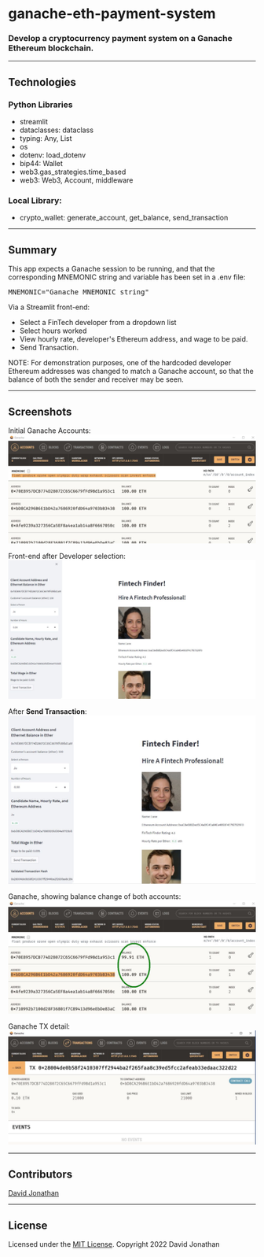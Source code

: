# ganache-eth-payment-system
### Develop a cryptocurrency payment system on a Ganache Ethereum blockchain.

---
## Technologies
### Python Libraries
* streamlit
* dataclasses: dataclass
* typing: Any, List
* os
* dotenv: load_dotenv
* bip44: Wallet
* web3.gas_strategies.time_based
* web3: Web3, Account, middleware

### Local Library:
* crypto_wallet: generate_account, get_balance, send_transaction
---

## Summary
This app expects a Ganache session to be running, and that the corresponding MNEMONIC string and variable has been set in a .env file:
<pre>
MNEMONIC="Ganache MNEMONIC string"
</pre>

Via a Streamlit front-end:
* Select a FinTech developer from a dropdown list
* Select hours worked
* View hourly rate, developer's Ethereum address, and wage to be paid.
* Send Transaction.

NOTE: For demonstration purposes, one of the hardcoded developer Ethereum addresses was changed to match a Ganache account, so that the balance of both the sender and receiver may be seen.

---

## Screenshots

Initial Ganache Accounts:
![Ganache Accounts](screenshots/initial_Ganache.jpg)

Front-end after Developer selection:
![Initial UI](screenshots/initial_UI.jpg)

After **Send Transaction**:
![After TX UI](screenshots/after_TX_UI.jpg)

Ganache, showing balance change of both accounts:
![After TX Ganache](screenshots/after_TX_Ganache.jpg)

Ganache TX detail:
![TX detail](screenshots/TX_detail_Ganache.jpg)

---
## Contributors

[David Jonathan](https://www.linkedin.com/in/david-jonathan-1b9470/)

---
## License

Licensed under the [MIT License](https://github.com/tmbo/questionary/blob/master/LICENSE). Copyright 2022 David Jonathan